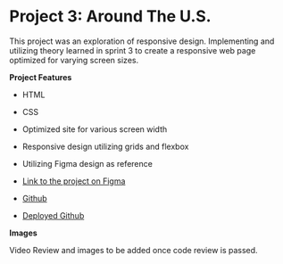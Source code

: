 # Project 3: Around The U.S.

This project was an exploration of responsive design. Implementing and utilizing theory learned in sprint 3 to create a responsive web page optimized for varying screen sizes.

**Project Features**

- HTML
- CSS
- Optimized site for various screen width
- Responsive design utilizing grids and flexbox
- Utilizing Figma design as reference

- [Link to the project on Figma](https://www.figma.com/file/ii4xxsJ0ghevUOcssTlHZv/Sprint-3%3A-Around-the-US?node-id=0%3A1)

- [Github](https://github.com/jawrj/se_project_aroundtheus.git)

- [Deployed Github](https://jawrj.github.io/se_project_aroundtheus)

**Images**

Video Review and images to be added once code review is passed.
